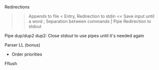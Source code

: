 Redirections

>>  Appends to file
<   Entry, Redirection to stdin
<<  Save input until a word
;   Separation between commands
|   Pipe
>   Redirection to stdout


Pipe
dup/dup2
dup2: Close stdout to use pipes until it's needed again

Parser LL (bonus)
-   Order priorities

Fflush